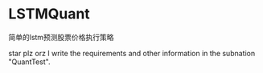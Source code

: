 # LSTMQuant
简单的lstm预测股票价格执行策略

star plz orz
I write the requirements and other information in the subnation "QuantTest".
